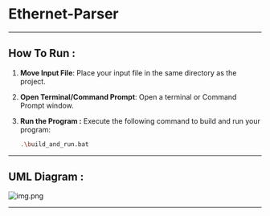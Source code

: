 # Ethernet-Parser

---

## How To Run :
1. **Move Input File**: Place your input file in the same directory as the project.

2. **Open Terminal/Command Prompt**: Open a terminal or Command Prompt window.

3. **Run the Program :** Execute the following command to build and run your program:

   ```bash
   .\build_and_run.bat

---
## UML Diagram :
![img.png](img.png)

---